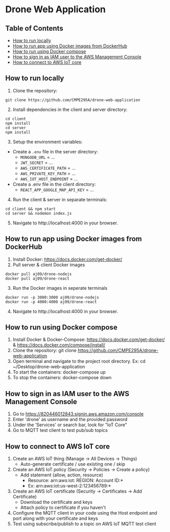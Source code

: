 # Drone Web Application

## Table of Contents
- [How to run locally](#how-to-run-locally)
- [How to run app using Docker images from DockerHub](#how-to-run-app-using-docker-images-from-dockerhub)
- [How to run using Docker compose](#how-to-run-using-docker-compose)
- [How to sign in as IAM user to the AWS Management Console](#how-to-sign-in-as-iam-user-to-the-aws-management-console)
- [How to connect to AWS IoT core](#how-to-connect-to-aws-iot-core)



## How to run locally
1. Clone the repository:
 ```shell
git clone https://github.com/CMPE295A/drone-web-application
 ```
2. Install dependencies in the client and server directory:
```shell
cd client
npm install
cd server
npm install
```
3. Setup the environment variables:
- Create a `.env` file in the server directory:
    - `MONGODB_URL` = ... 
    - `JWT_SECRET` = ... 
    - `AWS_CERTIFICATE_PATH` = ... 
    - `AWS_PRIVATE_KEY_PATH` = ... 
    - `AWS_IOT_HOST_ENDPOINT` = ... 
- Create a .env file in the client directory:
    - `REACT_APP_GOOGLE_MAP_API_KEY` = ... 
4. Run the client & server in separate terminals:
```shell
cd client && npm start
cd server && nodemon index.js
```
5. Navigate to http://localhost:4000 in your browser.

## How to run app using Docker images from DockerHub
1. Install Docker: https://docs.docker.com/get-docker/
2. Pull server & client Docker images
```shell
docker pull aj09/drone-nodejs
docker pull aj09/drone-react
```
3. Run the Docker images in seperate terminals
```shell
docker run -p 3000:3000 aj09/drone-nodejs
docker run -p 4000:4000 aj09/drone-react
```
4. Navigate to http://localhost:4000 in your browser.


## How to run using Docker compose
1. Install Docker & Docker-Compose: https://docs.docker.com/get-docker/ & https://docs.docker.com/compose/install/
2. Clone the repository: git clone https://github.com/CMPE295A/drone-web-application
3. Open terminal and navigate to the project root directory. Ex: cd ~/Desktop/drone-web-application
4. To start the containers: docker-compose up
5. To stop the containers: docker-compose down


## How to sign in as IAM user to the AWS Management Console
1. Go to https://820446012843.signin.aws.amazon.com/console
2. Enter 'drone' as username and the provided password
3. Under the 'Services' or search bar, look for "IoT Core"
4. Go to MQTT test client to test pub/sub topics

## How to connect to AWS IoT core
1. Create an AWS IoT thing (Manage -> All Devices -> Things)
    - Auto-generate certificate / use existing one / skip
2. Create an AWS IoT policy (Security -> Policies -> Create a policy)
    - Add statement (allow, action, resource)
        - Resource: arn:aws:iot: REGION: Account ID:*
        - Ex: arn:aws:iot:us-west-2:123456789:*
3. Create an AWS IoT certificate (Security -> Certificates -> Add Certificate)
    - Download the certificate and keys
    - Attach policy to certificate if you haven't
4. Configure the MQTT client in your code using the Host endpoint and port along with your certificate and keys
5. Test using subscribe/publish to a topic on AWS IoT MQTT test client

